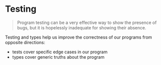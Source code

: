 # Testing

> Program testing can be a very effective way to show the presence of bugs,
> but it is hopelessly inadequate for showing their absence.

Testing and types help us improve the correctness of our programs from
opposite directions:

- tests cover specific edge cases in our program
- types cover generic truths about the program
